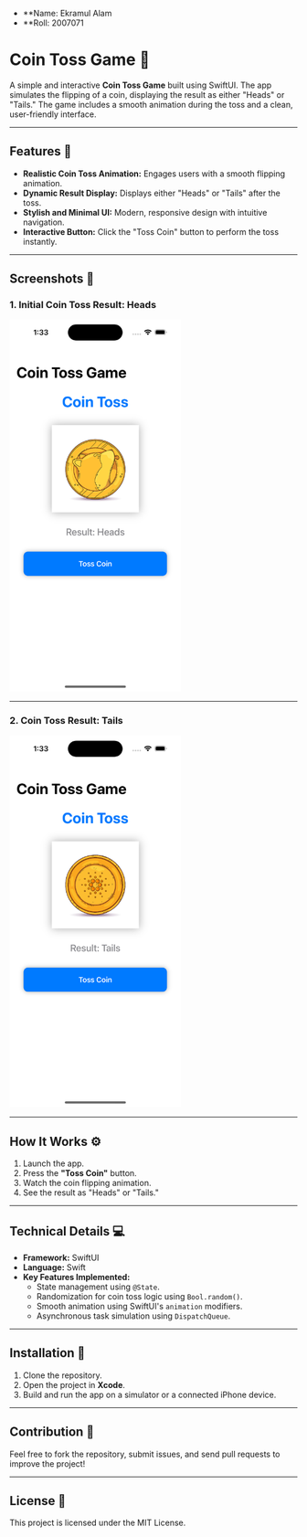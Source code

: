 - **Name: Ekramul Alam
- **Roll: 2007071

# Coin Toss Game 🎲

A simple and interactive **Coin Toss Game** built using SwiftUI. The app simulates the flipping of a coin, displaying the result as either "Heads" or "Tails." The game includes a smooth animation during the toss and a clean, user-friendly interface.

---

## Features 🌟
- **Realistic Coin Toss Animation:** Engages users with a smooth flipping animation.
- **Dynamic Result Display:** Displays either "Heads" or "Tails" after the toss.
- **Stylish and Minimal UI:** Modern, responsive design with intuitive navigation.
- **Interactive Button:** Click the "Toss Coin" button to perform the toss instantly.

---

## Screenshots 📸

### 1. Initial Coin Toss Result: Heads
<img src="screenshot/Simulator Screenshot - iPhone 14 Pro - 2024-11-21 at 01.33.15.png" alt="Heads Screenshot" width="300">

---

### 2. Coin Toss Result: Tails
<img src="screenshot/Simulator Screenshot - iPhone 14 Pro - 2024-11-21 at 01.33.08.png" alt="Tails Screenshot" width="300">

---

## How It Works ⚙️
1. Launch the app.
2. Press the **"Toss Coin"** button.
3. Watch the coin flipping animation.
4. See the result as "Heads" or "Tails."

---

## Technical Details 💻
- **Framework:** SwiftUI
- **Language:** Swift
- **Key Features Implemented:**
  - State management using `@State`.
  - Randomization for coin toss logic using `Bool.random()`.
  - Smooth animation using SwiftUI's `animation` modifiers.
  - Asynchronous task simulation using `DispatchQueue`.

---

## Installation 🚀
1. Clone the repository.
2. Open the project in **Xcode**.
3. Build and run the app on a simulator or a connected iPhone device.

---

## Contribution 🤝
Feel free to fork the repository, submit issues, and send pull requests to improve the project!

---

## License 📜
This project is licensed under the MIT License.
